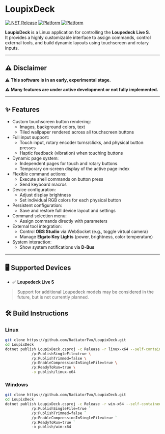 # LoupixDeck

[![.NET Release](https://github.com/RadiatorTwo/LoupixDeck/actions/workflows/release.yml/badge.svg)](https://github.com/RadiatorTwo/LoupixDeck/actions/workflows/release.yml)
[![Platform](https://img.shields.io/badge/platform-linux-blue)](https://github.com/RadiatorTwo/LoupixDeck)
[![Platform](https://img.shields.io/badge/platform-windows-blue)](https://github.com/RadiatorTwo/LoupixDeck)

**LoupixDeck** is a Linux application for controlling the **Loupedeck Live S**.  
It provides a highly customizable interface to assign commands, control external tools, and build dynamic layouts using touchscreen and rotary inputs.

---

## ⚠️ Disclaimer

 ⚠️ **This software is in an early, experimental stage.**

 ⚠️ **Many features are under active development or not fully implemented.**

---

## ✨ Features

- Custom touchscreen button rendering:
  - Images, background colors, text
  - Tiled wallpaper rendered across all touchscreen buttons
- Full input support:
  - Touch input, rotary encoder turns/clicks, and physical button presses
  - Haptic feedback (vibration) when touching buttons
- Dynamic page system:
  - Independent pages for touch and rotary buttons
  - Temporary on-screen display of the active page index
- Flexible command actions:
  - Execute shell commands on button press
  - Send keyboard macros
- Device configuration:
  - Adjust display brightness
  - Set individual RGB colors for each physical button
- Persistent configuration:
  - Save and restore full device layout and settings
- Command selection menu:
  - Assign commands directly with parameters
- External tool integration:
  - Control **OBS Studio** via WebSocket (e.g., toggle virtual camera)
  - Manage **Elgato Key Lights** (power, brightness, color temperature)
- System interaction:
  - Show system notifications via **D-Bus**

---

## 🖥️ Supported Devices

- ✅ **Loupedeck Live S**

> Support for additional Loupedeck models may be considered in the future, but is not currently planned.

## 🛠️ Build Instructions

### Linux

```bash
git clone https://github.com/RadiatorTwo/LoupixDeck.git
cd LoupixDeck
dotnet publish LoupixDeck.csproj -c Release -r linux-x64 --self-contained true \
            /p:PublishSingleFile=true \
            /p:PublishTrimmed=false \
            /p:EnableCompressionInSingleFile=true \
            /p:ReadyToRun=true \
            -o publish/linux-x64
```

### Windows

```bash
git clone https://github.com/RadiatorTwo/LoupixDeck.git
cd LoupixDeck
dotnet publish LoupixDeck.csproj -c Release -r win-x64 --self-contained true `
            /p:PublishSingleFile=true `
            /p:PublishTrimmed=false `
            /p:EnableCompressionInSingleFile=true `
            /p:ReadyToRun=true `
            -o publish/win-x64
```

